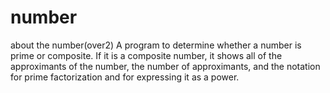 # number
about the number(over2)
A program to determine whether a number is prime or composite.
If it is a composite number, it shows all of the approximants of the number, the number of approximants, and the notation for prime factorization and for expressing it as a power.
